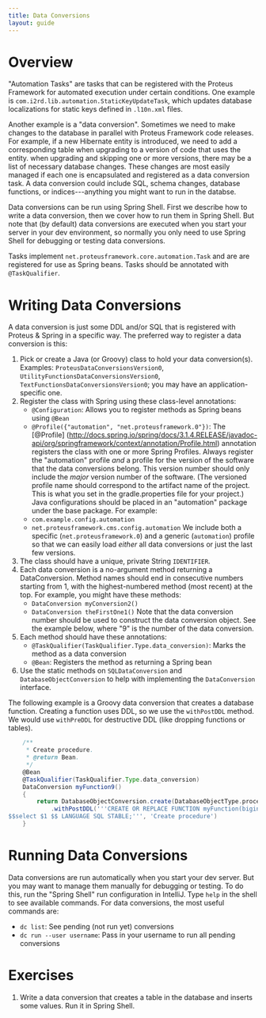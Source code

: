 ```yaml
---
title: Data Conversions
layout: guide
---
```


# Overview
"Automation Tasks" are tasks that can be registered with the Proteus Framework for automated execution under certain conditions.  One example is `com.i2rd.lib.automation.StaticKeyUpdateTask`, which updates database localizations for static keys defined in `.l10n.xml` files.

Another example is a "data conversion".  Sometimes we need to make changes to the database in parallel with Proteus Framework code releases.  For example, if a new Hibernate entity is introduced, we need to add a corresponding table when upgrading to a version of code that uses the entity.  when upgrading and skipping one or more versions, there may be a list of necessary database changes.  These changes are most easily managed if each one is encapsulated and registered as a data conversion task.  A data conversion could include SQL, schema changes, database functions, or indices---anything you might want to run in the databse.

Data conversions can be run using Spring Shell.  First we describe how to write a data conversion, then we cover how to run them in Spring Shell.  But note that (by default) data conversions are executed when you start your server in your dev environment, so normally you only need to use Spring Shell for debugging or testing data conversions.

Tasks implement `net.proteusframework.core.automation.Task` and are are registered for use as Spring beans.  Tasks should be annotated with `@TaskQualifier`.

# Writing Data Conversions
A data conversion is just some DDL and/or SQL that is registered with Proteus & Spring in a specific way.
The preferred way to register a data conversion is this:

1. Pick or create a Java (or Groovy) class to hold your data conversion(s).  Examples: `ProteusDataConversionsVersion0`, `UtilityFunctionsDataConversionsVersion0`, `TextFunctionsDataConversionsVersion0`; you may have an application-specific one.
2. Register the class with Spring using these class-level annotations:
    * `@Configuration`: Allows you to register methods as Spring beans using `@Bean`
    * `@Profile({"automation", "net.proteusframework.0"})`: The [@Profile] (http://docs.spring.io/spring/docs/3.1.4.RELEASE/javadoc-api/org/springframework/context/annotation/Profile.html) annotation registers the class with one or more Spring Profiles.  Always register the "automation" profile *and* 
a profile for the version of the software that the data conversions belong. This version number should only include the *major* version number of the software. (The versioned profile name should correspond to the artifact name of the project. This is what you set in the gradle.properties file for your project.) Java configurations should be placed in an "automation" package under the base package.  For example:
    * `com.example.config.automation`
    * `net.proteusframework.cms.config.automation`
    We include both a specific (`net.proteusframework.0`) and a generic (`automation`) profile so that we can easily load *either* all data conversions or just the last few versions.
3. The class should have a unique, private String `IDENTIFIER`.
4. Each data conversion is a no-argument method returning a DataConversion.  Method names should end in consecutive numbers starting from 1, with the highest-numbered method (most recent) at the top.  For example, you might have these methods:
    * `DataConversion myConversion2()`
    * `DataConversion theFirstOne1()`
    Note that the data conversion number should be used to construct the data conversion object. See the example below, where "9" is the number of the data conversion.
5.  Each method should have these annotations: 
    * `@TaskQualifier(TaskQualifier.Type.data_conversion)`: Marks the method as a data conversion
    * `@Bean`: Registers the method as returning a Spring bean
6.  Use the static methods on `SQLDataConversion` and `DatabaseObjectConversion` to help with implementing the `DataConversion` interface.

The following example is a Groovy data conversion that creates a database function.  Creating a function uses DDL, so we use the `withPostDDL` method.  We would use `withPreDDL` for destructive DDL (like dropping functions or tables).

```Groovy
    /**
     * Create procedure.
     * @return Bean.
     */
    @Bean
    @TaskQualifier(TaskQualifier.Type.data_conversion)
    DataConversion myFunction9()
    {
        return DatabaseObjectConversion.create(DatabaseObjectType.procedure, IDENTIFIER, 'TODO data conversion description', 9, false)
            .withPostDDL('''CREATE OR REPLACE FUNCTION myFunction(bigint) RETURNS bigint AS
$$select $1 $$ LANGUAGE SQL STABLE;''', 'Create procedure')
    }
```


# Running Data Conversions
Data conversions are run automatically when you start your dev server.  But you may want to manage them manually for debugging or testing.  To do this, run the "Spring Shell" run configuration in IntelliJ.  Type `help` in the shell to see available commands.  For data conversions, the most useful commands are:
* `dc list`: See pending (not run yet) conversions
* `dc run --user username`: Pass in your username to run all pending conversions

# Exercises
1. Write a data conversion that creates a table in the database and inserts some values.  Run it in Spring Shell.
